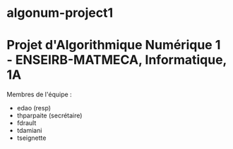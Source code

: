 # algonum-project1

# Projet d'Algorithmique Numérique 1 - ENSEIRB-MATMECA, Informatique, 1A

Membres de l'équipe :
* edao (resp)
* thparpaite (secrétaire)
* fdrault
* tdamiani
* tseignette

